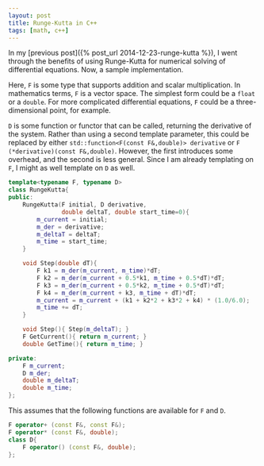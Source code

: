 ```yaml
---
layout: post
title: Runge-Kutta in C++
tags: [math, c++]
---
```


In my [previous post]({% post_url 2014-12-23-runge-kutta %}),
  I went through the benefits of using Runge-Kutta for numerical solving of differential equations.
Now, a sample implementation.

Here, `F` is some type that supports addition and scalar multiplication.
In mathematics terms, `F` is a vector space.
The simplest form could be a `float` or a `double`.
For more complicated differential equations, `F` could be a three-dimensional point, for example.

`D` is some function or functor that can be called, returning the derivative of the system.
Rather than using a second template parameter, this could be replaced by either
  `std::function<F(const F&,double)> derivative` or
  `F (*derivative)(const F&,double)`.
However, the first introduces some overhead, and the second is less general.
Since I am already templating on `F`, I might as well template on `D` as well.

```c++
template<typename F, typename D>
class RungeKutta{
public:
	RungeKutta(F initial, D derivative,
	           double deltaT, double start_time=0){
		m_current = initial;
		m_der = derivative;
		m_deltaT = deltaT;
		m_time = start_time;
	}

	void Step(double dT){
		F k1 = m_der(m_current, m_time)*dT;
		F k2 = m_der(m_current + 0.5*k1, m_time + 0.5*dT)*dT;
		F k3 = m_der(m_current + 0.5*k2, m_time + 0.5*dT)*dT;
		F k4 = m_der(m_current + k3, m_time + dT)*dT;
		m_current = m_current + (k1 + k2*2 + k3*2 + k4) * (1.0/6.0);
		m_time += dT;
	}

	void Step(){ Step(m_deltaT); }
	F GetCurrent(){ return m_current; }
	double GetTime(){ return m_time; }

private:
	F m_current;
	D m_der;
	double m_deltaT;
	double m_time;
};
```

This assumes that the following functions are available for `F` and `D`.

```c++
F operator+ (const F&, const F&);
F operator* (const F&, double);
class D{
	F operator() (const F&, double);
};
```